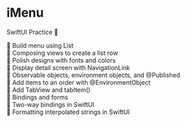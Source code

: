 # iMenu
SwiftUI Practice 📱

🔨 Build menu using List <br />
🔨 Composing views to create a list row <br />
🔨 Polish designs with fonts and colors <br />
🔨 Display detail screen with NavigationLink <br />
🔨 Observable objects, environment objects, and @Published <br />
🔨 Add items to an order with @EnvironmentObject <br />
🔨 Add TabView and tabItem() <br />
🔨 Bindings and forms <br />
🔨 Two-way bindings in SwiftUI <br />
🔨 Formatting interpolated strings in SwiftUI <br />
